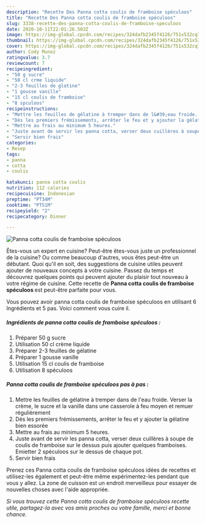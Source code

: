 ```yaml
---
description: "Recette Des Panna cotta coulis de framboise spéculoos"
title: "Recette Des Panna cotta coulis de framboise spéculoos"
slug: 3338-recette-des-panna-cotta-coulis-de-framboise-speculoos
date: 2020-10-11T22:01:26.503Z
image: https://img-global.cpcdn.com/recipes/324dafb2345f4126/751x532cq70/panna-cotta-coulis-de-framboise-speculoos-photo-principale-de-la-recette.jpg
thumbnail: https://img-global.cpcdn.com/recipes/324dafb2345f4126/751x532cq70/panna-cotta-coulis-de-framboise-speculoos-photo-principale-de-la-recette.jpg
cover: https://img-global.cpcdn.com/recipes/324dafb2345f4126/751x532cq70/panna-cotta-coulis-de-framboise-speculoos-photo-principale-de-la-recette.jpg
author: Cody Munoz
ratingvalue: 3.7
reviewcount: 7
recipeingredient:
- "50 g sucre"
- "50 cl crme liquide"
- "2-3 feuilles de glatine"
- "1 gousse vanille"
- "15 cl coulis de framboise"
- "8 spculoos"
recipeinstructions:
- "Mettre les feuilles de gélatine à tremper dans de l&#39;eau froide. Verser la crème, le sucre et la vanille dans une casserole à feu moyen et remuer régulièrement"
- "Dès les premiers frémissements, arrêter le feu et y ajouter la gélatine bien essorée"
- "Mettre au frais au minimum 5 heures."
- "Juste avant de servir les panna cotta, verser deux cuillères à soupe de coulis de framboise sur le dessus puis ajouter quelques framboises. Emietter 2 spéculoos sur le dessus de chaque pot."
- "Servir bien frais"
categories:
- Resep
tags:
- panna
- cotta
- coulis

katakunci: panna cotta coulis 
nutrition: 112 calories
recipecuisine: Indonesian
preptime: "PT34M"
cooktime: "PT51M"
recipeyield: "2"
recipecategory: Dinner

---
```



![Panna cotta coulis de framboise spéculoos](https://img-global.cpcdn.com/recipes/324dafb2345f4126/751x532cq70/panna-cotta-coulis-de-framboise-speculoos-photo-principale-de-la-recette.jpg)

Êtes-vous un expert en cuisine? Peut-être êtes-vous juste un professionnel de la cuisine? Ou comme beaucoup d'autres, vous êtes peut-être un débutant. Quoi qu'il en soit, des suggestions de cuisine utiles peuvent ajouter de nouveaux concepts à votre cuisine. Passez du temps et découvrez quelques points qui peuvent ajouter du plaisir tout nouveau à votre régime de cuisine. Cette recette de <strong> Panna cotta coulis de framboise spéculoos </strong> est peut-être parfaite pour vous.

<!--inarticleads1-->

Vous pouvez avoir panna cotta coulis de framboise spéculoos en utilisant 6 Ingrédients et 5 pas. Voici comment vous cuire il.

##### Ingrédients de panna cotta coulis de framboise spéculoos :

1. Préparer 50 g sucre
1. Utilisation 50 cl crème liquide
1. Préparer 2-3 feuilles de gélatine
1. Préparer 1 gousse vanille
1. Utilisation 15 cl coulis de framboise
1. Utilisation 8 spéculoos




<!--inarticleads2-->

##### Panna cotta coulis de framboise spéculoos pas à pas :

1. Mettre les feuilles de gélatine à tremper dans de l&#39;eau froide. Verser la crème, le sucre et la vanille dans une casserole à feu moyen et remuer régulièrement
1. Dès les premiers frémissements, arrêter le feu et y ajouter la gélatine bien essorée
1. Mettre au frais au minimum 5 heures.
1. Juste avant de servir les panna cotta, verser deux cuillères à soupe de coulis de framboise sur le dessus puis ajouter quelques framboises. Emietter 2 spéculoos sur le dessus de chaque pot.
1. Servir bien frais




<!--inarticleads1-->

<p>
Prenez ces Panna cotta coulis de framboise spéculoos idées de recettes et utilisez-les également et peut-être même expérimentez-les pendant que vous y allez. La zone de cuisson est un endroit merveilleux pour essayer de nouvelles choses avec l'aide appropriée.
</p>

<p>
<i>Si vous trouvez cette Panna cotta coulis de framboise spéculoos recette utile, partagez-la avec vos amis proches ou votre famille, merci et bonne chance.</i>
</p>
